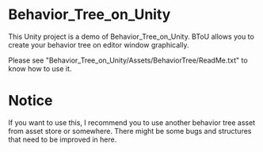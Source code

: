 # Behavior_Tree_on_Unity
This Unity project is a demo of Behavior_Tree_on_Unity. BToU allows you to create your behavior tree on editor window graphically.

Please see "Behavior_Tree_on_Unity/Assets/BehaviorTree/ReadMe.txt" to know how to use it.

# Notice
If you want to use this, I recommend you to use another behavior tree asset from asset store or somewhere.
There might be some bugs and structures that need to be improved in here.
